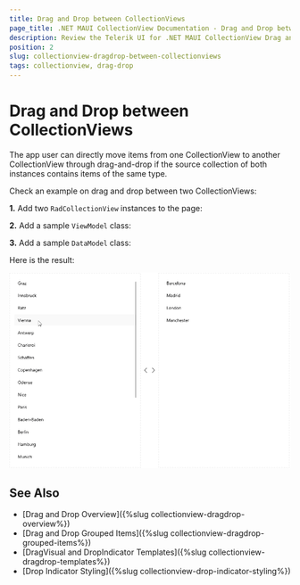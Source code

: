```yaml
---
title: Drag and Drop between CollectionViews
page_title: .NET MAUI CollectionView Documentation - Drag and Drop between CollectionViews
description: Review the Telerik UI for .NET MAUI CollectionView Drag and Drop between CollectionViews
position: 2
slug: collectionview-dragdrop-between-collectionviews
tags: collectionview, drag-drop
---
```


# Drag and Drop between CollectionViews

The app user can directly move items from one CollectionView to another CollectionView through drag-and-drop if the source collection of both instances contains items of the same type.

Check an example on drag and drop between two CollectionViews:

**1.** Add two `RadCollectionView` instances to the page:

<snippet id='collectionview-drag-and-drop' />

**2.** Add a sample `ViewModel` class:

<snippet id='collectionview-draganddrop-viewmodel' />

**3.** Add a sample `DataModel` class:

<snippet id='collectionview-datamodel' />

Here is the result:

![.NET MAUI CollectionView Drag and Drop between CollectionViews](../images/collectionview-dragdrop-between-cv.gif)

## See Also

- [Drag and Drop Overview]({%slug collectionview-dragdrop-overview%})
- [Drag and Drop Grouped Items]({%slug collectionview-dragdrop-grouped-items%})
- [DragVisual and DropIndicator Templates]({%slug collectionview-dragdrop-templates%})
- [Drop Indicator Styling]({%slug collectionview-drop-indicator-styling%})
